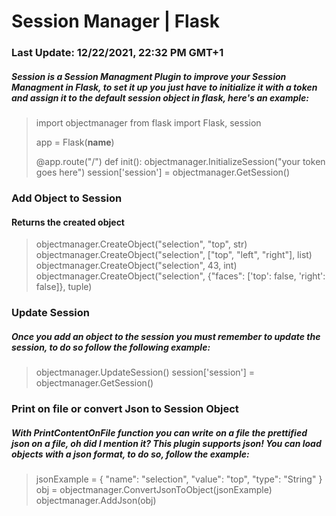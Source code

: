 <h1> Session Manager | Flask </h1>
<h3> Last Update: 12/22/2021, 22:32 PM GMT+1</h3>

<h5> Session is a Session Managment Plugin to improve your Session Managment in Flask, to set it up
 you just have to initialize it with a token and assign it to the default session object in flask, here's
 an example: </h5>
 
> import objectmanager
> from flask import Flask, session
> 
> app = Flask(__name__)
>
> @app.route("/")
> def init():
> 	   objectmanager.InitializeSession("your token goes here")
> 	   session['session'] = objectmanager.GetSession()

<h3> Add Object to Session </h3>
<h4> Returns the created object </h4>

> objectmanager.CreateObject("selection", "top", str)
> objectmanager.CreateObject("selection", ["top", "left", "right"], list)
> objectmanager.CreateObject("selection", 43, int)
> objectmanager.CreateObject("selection", {"faces": ['top': false, 'right': false]}, tuple)

<h3> Update Session </h3>

<h5> Once you add an object to the session you must remember to update the session, to do so follow the following example: </h5>

> objectmanager.UpdateSession()
> session['session'] = objectmanager.GetSession()

<h3> Print on file or convert Json to Session Object </h3>

<h5> With PrintContentOnFile function you can write on a file the prettified json on a file, oh did I mention it? This plugin supports json! You can load objects with a json format, to do so, follow the example: </h5>

> jsonExample = { 
> "name": "selection",
> "value": "top",
> "type": "String"
> }
> obj = objectmanager.ConvertJsonToObject(jsonExample)
> objectmanager.AddJson(obj)
